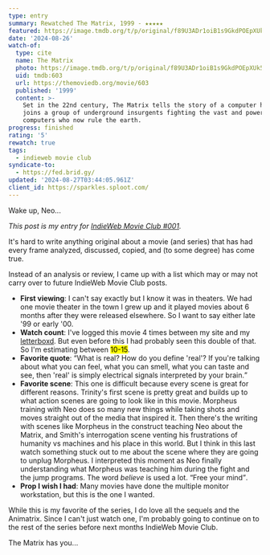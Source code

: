 ```yaml
---
type: entry
summary: Rewatched The Matrix, 1999 - ★★★★★
featured: https://image.tmdb.org/t/p/original/f89U3ADr1oiB1s9GkdPOEpXUk5H.jpg
date: '2024-08-26'
watch-of:
  type: cite
  name: The Matrix
  photo: https://image.tmdb.org/t/p/original/f89U3ADr1oiB1s9GkdPOEpXUk5H.jpg
  uid: tmdb:603
  url: https://themoviedb.org/movie/603
  published: '1999'
  content: >-
    Set in the 22nd century, The Matrix tells the story of a computer hacker who
    joins a group of underground insurgents fighting the vast and powerful
    computers who now rule the earth.
progress: finished
rating: '5'
rewatch: true
tags:
  - indieweb movie club
syndicate-to:
  - https://fed.brid.gy/
updated: '2024-08-27T03:44:05.961Z'
client_id: https://sparkles.sploot.com/
---
```

<span class="matrix">
  <span class="typewriter">Wake up, Neo...</span>
</span>

<i>This post is my entry for <a href="https://marksuth.dev/posts/2024/08/indieweb-movie-club-august-2024-the-matrix-1999">IndieWeb Movie Club #001</a>.</i>

It's hard to write anything original about a movie (and series) that has had every frame analyzed, discussed, copied, and (to some degree) has come true.

Instead of an analysis or review, I came up with a list which may or may not carry over to future IndieWeb Movie Club posts.

- **First viewing**: I can't say exactly but I know it was in theaters. We had one movie theater in the town I grew up and it played movies about 6 months after they were released elsewhere. So I want to say either late '99 or early '00.
- **Watch count**: I've logged this movie 4 times between my site and my [letterboxd](https://letterboxd.com/benji/film/the-matrix/diary/). But even before this I had probably seen this double of that. So I'm estimating between <mark>10-15</mark>.
- **Favorite quote**: <q>What is real? How do you define 'real'? If you're talking about what you can feel, what you can smell, what you can taste and see, then 'real' is simply electrical signals interpreted by your brain.</q>
- **Favorite scene**: This one is difficult because every scene is great for different reasons. Trinity's first scene is pretty great and builds up to what action scenes are going to look like in this movie. Morpheus training with Neo does so many new things while taking shots and moves straight out of the media that inspired it. Then there's the writing with scenes like Morpheus in the construct teaching Neo about the Matrix, and Smith's interrogation scene venting his frustrations of humanity vs machines and his place in this world. But I think in this last watch something stuck out to me about the scene where they are going to unplug Morpheus. I interpreted this moment as Neo finally understanding what Morpheus was teaching him during the fight and the jump programs. The word <i>believe</i> is used a lot. <q>Free your mind</q>.
- **Prop I wish I had**: Many movies have done the multiple monitor workstation, but this is the one I wanted.

While this is my favorite of the series, I do love all the sequels and the Animatrix. Since I can't just watch one, I'm probably going to continue on to the rest of the series before next months IndieWeb Movie Club.

<span class="matrix">
  <span class="typewriter" style="animation-delay: 15s">The Matrix has you...</span>
</span>
